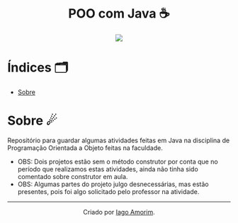 <h1 align="center"> POO com Java ☕ </h1>

<div align="center">
  <img src="https://img.shields.io/badge/OpenJDK-ED8B00?style=for-the-badge&logo=openjdk&logoColor=white"/>
</div>

# Índices 🗂
* [Sobre](#sobre-)

# Sobre ☄

Repositório para guardar algumas atividades feitas em Java na disciplina de Programação Orientada a Objeto feitas na faculdade.

* OBS: Dois projetos estão sem o método construtor por conta que no período que realizamos estas atividades, ainda não tinha sido comentado sobre construtor em aula.
* OBS: Algumas partes do projeto julgo desnecessárias, mas estão presentes, pois foi algo solicitado pelo professor na atividade.

<hr>
<div align="center">

Criado por [Iago Amorim](https://github.com/danonep2).

</div>
 
